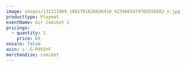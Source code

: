 ```yaml
---
image: images/131211969_1801781626646418_4234665479760550562_n.jpg
producttype: Playmat
eventName: Air Comiket 2
pricings:
  - quantity: 1
    price: 65
onsale: false
asin: s--G-R9SSnF
merchandise: comiket
---
```

